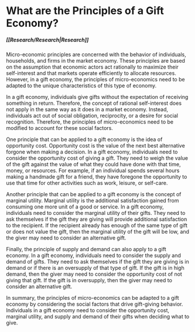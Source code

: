 
# What are the Principles of a Gift Economy?
##### [[Research/Research|Research]]




Micro-economic principles are concerned with the behavior of individuals, households, and firms in the market economy. These principles are based on the assumption that economic actors act rationally to maximize their self-interest and that markets operate efficiently to allocate resources. However, in a gift economy, the principles of micro-economics need to be adapted to the unique characteristics of this type of economy.

In a gift economy, individuals give gifts without the expectation of receiving something in return. Therefore, the concept of rational self-interest does not apply in the same way as it does in a market economy. Instead, individuals act out of social obligation, reciprocity, or a desire for social recognition. Therefore, the principles of micro-economics need to be modified to account for these social factors.

One principle that can be applied to a gift economy is the idea of opportunity cost. Opportunity cost is the value of the next best alternative forgone when making a decision. In a gift economy, individuals need to consider the opportunity cost of giving a gift. They need to weigh the value of the gift against the value of what they could have done with that time, money, or resources. For example, if an individual spends several hours making a handmade gift for a friend, they have foregone the opportunity to use that time for other activities such as work, leisure, or self-care.

Another principle that can be applied to a gift economy is the concept of marginal utility. Marginal utility is the additional satisfaction gained from consuming one more unit of a good or service. In a gift economy, individuals need to consider the marginal utility of their gifts. They need to ask themselves if the gift they are giving will provide additional satisfaction to the recipient. If the recipient already has enough of the same type of gift or does not value the gift, then the marginal utility of the gift will be low, and the giver may need to consider an alternative gift.

Finally, the principle of supply and demand can also apply to a gift economy. In a gift economy, individuals need to consider the supply and demand of gifts. They need to ask themselves if the gift they are giving is in demand or if there is an oversupply of that type of gift. If the gift is in high demand, then the giver may need to consider the opportunity cost of not giving that gift. If the gift is in oversupply, then the giver may need to consider an alternative gift.

In summary, the principles of micro-economics can be adapted to a gift economy by considering the social factors that drive gift-giving behavior. Individuals in a gift economy need to consider the opportunity cost, marginal utility, and supply and demand of their gifts when deciding what to give.